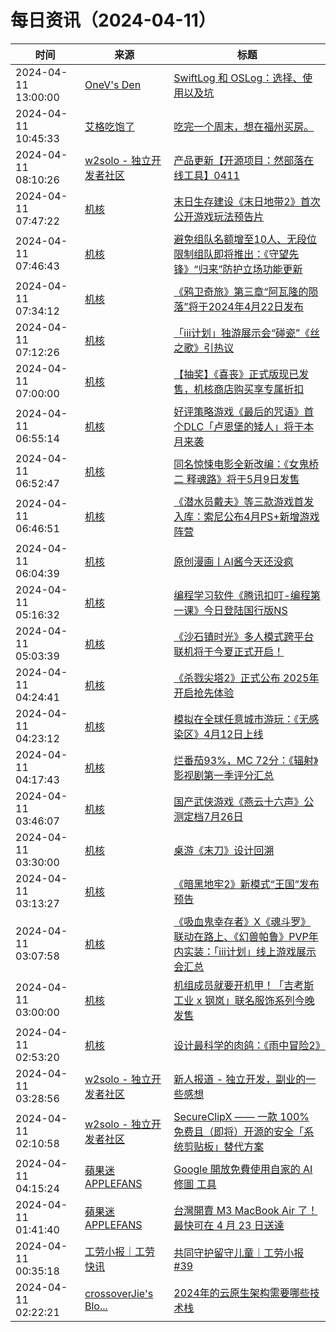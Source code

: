 ﻿# 每日资讯（2024-04-11）

|时间|来源|标题|
|---|---|---|
|2024-04-11 13:00:00|[OneV's Den](http://onevcat.com/atom.xml)|[SwiftLog 和 OSLog：选择、使用以及坑](https://onevcat.com/2024/04/swift-log/)|
|2024-04-11 10:45:33|[艾格吃饱了](https://feedpress.me/wx-aigechibaole)|[吃完一个周末，想在福州买房。](http://mp.weixin.qq.com/s?__biz=MjM5NTYxODQyMA%3D%3D&mid=2653451475&idx=1&sn=1f546bc7fe6250d1a208847d49ea4c38)|
|2024-04-11 08:10:26|[w2solo - 独立开发者社区](https://w2solo.com/topics/feed)|[产品更新【开源项目：然部落在线工具】0411](https://w2solo.com/topics/4545)|
|2024-04-11 07:47:22|[机核](https://www.gcores.com/rss)|[末日生存建设《末日地带2》首次公开游戏玩法预告片](https://www.gcores.com/articles/180175)|
|2024-04-11 07:46:43|[机核](https://www.gcores.com/rss)|[避免组队名额增至10人、无段位限制组队即将推出：《守望先锋》“归来”防护立场功能更新](https://www.gcores.com/articles/180174)|
|2024-04-11 07:34:12|[机核](https://www.gcores.com/rss)|[《鸦卫奇旅》第三章“阿瓦隆的陨落”将于2024年4月22日发布](https://www.gcores.com/articles/180173)|
|2024-04-11 07:12:26|[机核](https://www.gcores.com/rss)|[「iii计划」独游展示会“碰瓷”《丝之歌》引热议](https://www.gcores.com/articles/180166)|
|2024-04-11 07:00:00|[机核](https://www.gcores.com/rss)|[【抽奖】《喜丧》正式版现已发售，机核商店购买享专属折扣](https://www.gcores.com/articles/180123)|
|2024-04-11 06:55:14|[机核](https://www.gcores.com/rss)|[好评策略游戏《最后的咒语》首个DLC「卢恩堡的矮人」将于本月来袭](https://www.gcores.com/articles/180171)|
|2024-04-11 06:52:47|[机核](https://www.gcores.com/rss)|[同名惊悚电影全新改编：《女鬼桥二 释魂路》将于5月9日发售](https://www.gcores.com/articles/180170)|
|2024-04-11 06:46:51|[机核](https://www.gcores.com/rss)|[《潜水员戴夫》等三款游戏首发入库：索尼公布4月PS+新增游戏阵营](https://www.gcores.com/articles/180168)|
|2024-04-11 06:04:39|[机核](https://www.gcores.com/rss)|[原创漫画丨AI酱今天还没疯](https://www.gcores.com/articles/180162)|
|2024-04-11 05:16:32|[机核](https://www.gcores.com/rss)|[编程学习软件《腾讯扣叮-编程第一课》今日登陆国行版NS](https://www.gcores.com/articles/180161)|
|2024-04-11 05:03:39|[机核](https://www.gcores.com/rss)|[《沙石镇时光》多人模式跨平台联机将于今夏正式开启！](https://www.gcores.com/articles/180160)|
|2024-04-11 04:24:41|[机核](https://www.gcores.com/rss)|[《杀戮尖塔2》正式公布 2025年开启抢先体验](https://www.gcores.com/articles/180156)|
|2024-04-11 04:23:12|[机核](https://www.gcores.com/rss)|[模拟在全球任意城市游玩：《无感染区》4月12日上线](https://www.gcores.com/articles/180158)|
|2024-04-11 04:17:43|[机核](https://www.gcores.com/rss)|[烂番茄93%，MC 72分：《辐射》影视剧第一季评分汇总](https://www.gcores.com/articles/180154)|
|2024-04-11 03:46:07|[机核](https://www.gcores.com/rss)|[国产武侠游戏《燕云十六声》公测定档7月26日](https://www.gcores.com/articles/180155)|
|2024-04-11 03:30:00|[机核](https://www.gcores.com/rss)|[桌游《末刀》设计回溯](https://www.gcores.com/articles/180136)|
|2024-04-11 03:13:27|[机核](https://www.gcores.com/rss)|[《暗黑地牢2》新模式“王国”发布预告](https://www.gcores.com/articles/180153)|
|2024-04-11 03:07:58|[机核](https://www.gcores.com/rss)|[《吸血鬼幸存者》X《魂斗罗》联动在路上、《幻兽帕鲁》PVP年内实装：「iii计划」线上游戏展示会汇总](https://www.gcores.com/articles/180147)|
|2024-04-11 03:00:00|[机核](https://www.gcores.com/rss)|[机组成员就要开机甲！「吉考斯工业 x 钢岚」联名服饰系列今晚发售](https://www.gcores.com/articles/179198)|
|2024-04-11 02:53:20|[机核](https://www.gcores.com/rss)|[设计最科学的肉鸽：《雨中冒险2》](https://www.gcores.com/articles/180021)|
|2024-04-11 03:28:56|[w2solo - 独立开发者社区](https://w2solo.com/topics/feed)|[新人报道 - 独立开发，副业的一些感想](https://w2solo.com/topics/4544)|
|2024-04-11 02:10:58|[w2solo - 独立开发者社区](https://w2solo.com/topics/feed)|[SecureClipX —— 一款 100% 免费且（即将）开源的安全「系统剪贴板」替代方案](https://w2solo.com/topics/4543)|
|2024-04-11 04:15:24|[蘋果迷 APPLEFANS](https://applefans.today/feed/)|[Google 開放免費使用自家的 AI 修圖 工具](https://applefans.today/2024-04-google-photos-editing-features-availability/)|
|2024-04-11 01:41:40|[蘋果迷 APPLEFANS](https://applefans.today/feed/)|[台灣開賣 M3 MacBook Air 了！最快可在 4 月 23 日送達](https://applefans.today/2024-04-tw-launch-m3-chip-macbook-air/)|
|2024-04-11 00:35:18|[工劳小报｜工劳快讯](https://newsletter.laborinfocn.com/rss)|[共同守护留守儿童｜工劳小报 #39](https://feeds.laborinfozh.com/issue39/)|
|2024-04-11 02:22:21|[crossoverJie's Blo...](https://crossoverjie.top/atom.xml)|[2024年的云原生架构需要哪些技术栈](http://crossoverjie.top/2024/04/11/ob/2024-cloud-native/)|

